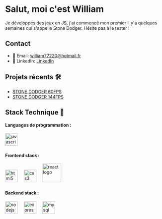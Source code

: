 # Salut, moi c'est William

Je développes des jeux en JS, j'ai commencé mon premier il y'a quelques semaines qui s'appelle Stone Dodger. Hésite pas à le tester !

## Contact
- 📧 Email: william77220@hotmail.fr
- 💼 LinkedIn: [LinkedIn](https://www.linkedin.com/in/william-mercier-pro/)

## Projets récents 🛠️

- [STONE DODGER 60FPS](https://mercierw.github.io/Stone-Dodger_version_60FPS/)
- [STONE DODGER 144FPS](https://mercierw.github.io/Stone-Dodger_version_144FPS/)

## Stack Technique 🌟

<h4 align="left">Languages de programmation :</h4>

<div align="left">
  <img src="https://cdn.jsdelivr.net/gh/devicons/devicon/icons/javascript/javascript-original.svg" height="40" alt="javascript logo"  />
  <img width="12" />
</div>


<h4 align="left">Frontend stack :</h4>

<div align="left">

  <img src="https://cdn.jsdelivr.net/gh/devicons/devicon/icons/html5/html5-original.svg" height="40" alt="html5 logo"  />
  <img width="12" />
  <img src="https://cdn.jsdelivr.net/gh/devicons/devicon/icons/css3/css3-original.svg" height="40" alt="css3 logo"  />
  <img width="12" />
      <img src="https://upload.wikimedia.org/wikipedia/commons/thumb/c/cf/Angular_full_color_logo.svg/512px-Angular_full_color_logo.svg.png?20160527092314" height="60" alt="react logo"  />
  <img width="12" />
</div>

###
</div>

<h4 align="left">Backend stack :</h4>

<div align="left">
  <img src="https://cdn.simpleicons.org/nodedotjs/339933" height="40" alt="nodejs logo"  />
  <img width="12" />
  <img src="https://skillicons.dev/icons?i=express" height="40" alt="express logo"  />
    <img width="12" />
<img src="https://skillicons.dev/icons?i=mysql" height="40" alt="mysql logo"  />
  <img width="12" />
</div>